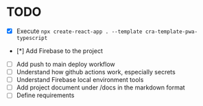 # TODO

- [x] Execute `npx create-react-app . --template cra-template-pwa-typescript`
- [*] Add Firebase to the project
- [ ] Add push to main deploy workflow
- [ ] Understand how github actions work, especially secrets
- [ ] Understand Firebase local environment tools
- [ ] Add project document under /docs in the markdown format 
- [ ] Define requirements

